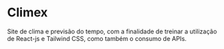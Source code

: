 # Climex
Site de clima e previsão do tempo, com a finalidade de treinar a utilização de React-js e Tailwind CSS, como também o consumo de APIs.
